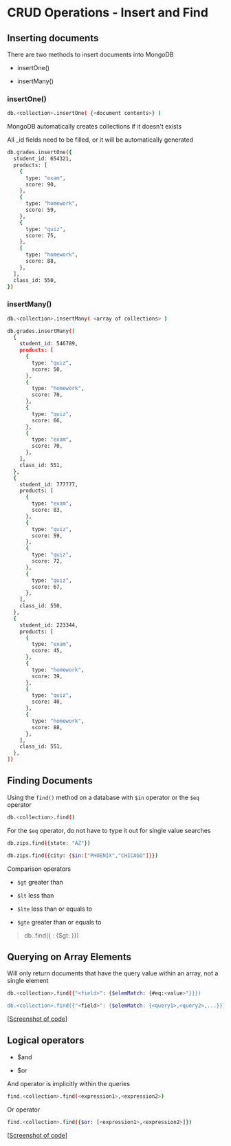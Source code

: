 # CRUD Operations - Insert and Find

## Inserting documents

There are two methods to insert documents into MongoDB

 - insertOne()

 - insertMany()

### insertOne()
```sh
db.<collection>.insertOne( {<document contents>} )
```
MongoDB automatically creates collections if it doesn't exists

All _id fields need to be filled, or it will be automatically generated

```sh
db.grades.insertOne({
  student_id: 654321,
  products: [
    {
      type: "exam",
      score: 90,
    },
    {
      type: "homework",
      score: 59,
    },
    {
      type: "quiz",
      score: 75,
    },
    {
      type: "homework",
      score: 88,
    },
  ],
  class_id: 550,
})
```

### insertMany()

```sh
db.<collection>.insertMany( <array of collections> )
```

```sh
db.grades.insertMany([
  {
    student_id: 546789,
    products: [
      {
        type: "quiz",
        score: 50,
      },
      {
        type: "homework",
        score: 70,
      },
      {
        type: "quiz",
        score: 66,
      },
      {
        type: "exam",
        score: 70,
      },
    ],
    class_id: 551,
  },
  {
    student_id: 777777,
    products: [
      {
        type: "exam",
        score: 83,
      },
      {
        type: "quiz",
        score: 59,
      },
      {
        type: "quiz",
        score: 72,
      },
      {
        type: "quiz",
        score: 67,
      },
    ],
    class_id: 550,
  },
  {
    student_id: 223344,
    products: [
      {
        type: "exam",
        score: 45,
      },
      {
        type: "homework",
        score: 39,
      },
      {
        type: "quiz",
        score: 40,
      },
      {
        type: "homework",
        score: 88,
      },
    ],
    class_id: 551,
  },
])
 ```

## Finding Documents

Using the `find()` method on a database with `$in` operator or the `$eq` operator

```sh
db.<collection>.find()
```

For the `$eq` operator, do not have to type it out for single value searches

```sh
db.zips.find({state: "AZ"})

db.zips.find({city: {$in:["PHOENIX","CHICAGO"]}})
```

Comparison operators

 - `$gt` greater than

 - `$lt` less than

 - `$lte` less than or equals to

 - `$gte` greater than or equals to

> db.<collection>.find({<field> : {$gt: <value>}})

## Querying on Array Elements

Will only return documents that have the query value within an array, not a single element

```sh
db.<collection>.find({"<field>": {$elemMatch: {#eq:<value>"}}})

db.<collection>.find({"<field>": {$elemMatch: {<query1>,<query2>,...}}})
```

[[Screenshot of code](learning-mongo\mongo-uni\01-introduction-to-mongodb\Resources\04-01.png)]

## Logical operators

 - $and

 - $or

And operator is implicitly within the queries

```sh
find.<collection>.find(<expression1>,<expression2>)
```

Or operator

```sh
find.<collection>.find({$or: [<expression1>,<expression2>]})
```

[[Screenshot of code](learning-mongo\mongo-uni\01-introduction-to-mongodb\Resources\04-02.png)]